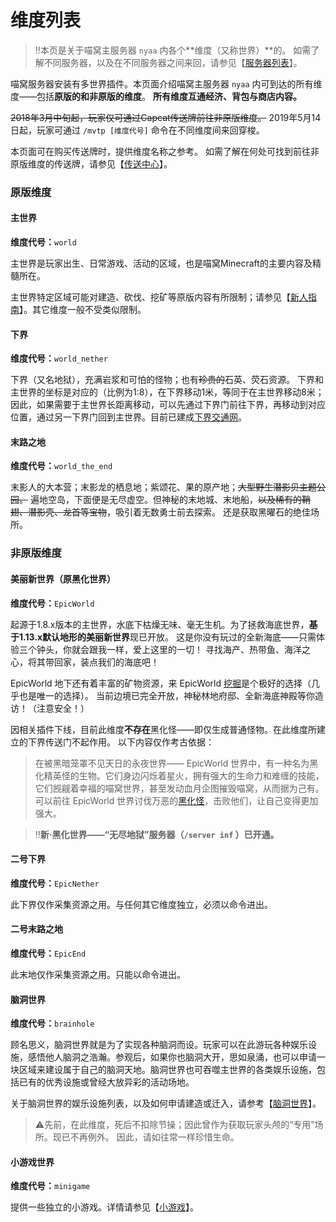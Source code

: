    

# 维度列表


> :bangbang:本页是关于喵窝主服务器 `nyaa` 内各个**维度（又称世界）**的。
如需了解不同服务器，以及在不同服务器之间来回，请参见【[服务器列表](wiki/server-network.md)】。

喵窝服务器安装有多世界插件。本页面介绍喵窝主服务器 `nyaa` 内可到达的所有维度——包括**原版的和非原版的维度**。
**所有维度互通经济、背包与商店内容。**

~~2018年3月中旬起，玩家仅可通过Capcat传送牌前往非原版维度。~~
2019年5月14日起，玩家可通过 `/mvtp [维度代号]` 命令在不同维度间来回穿梭。

本页面可在购买传送牌时，提供维度名称之参考。
如需了解在何处可找到前往非原版维度的传送牌，请参见【[传送中心](tutorial/teleport-capcat.md)】。

### 原版维度

#### 主世界

**维度代号：**`world`

主世界是玩家出生、日常游戏、活动的区域，也是喵窝Minecraft的主要内容及精髓所在。

主世界特定区域可能对建造、砍伐、挖矿等原版内容有所限制；请参见【[新人指南](nyaa/beginners-guide.md)】。其它维度一般不受类似限制。

#### 下界

**维度代号：**`world_nether`

下界（又名地狱），充满岩浆和可怕的怪物；也有<span style="text-decoration: line-through;">珍贵的</span>石英、荧石资源。 
下界和主世界的坐标是对应的（比例为1:8），在下界移动1米，等同于在主世界移动8米；因此，如果需要于主世界长距离移动，可以先通过下界门前往下界，再移动到对应位置，通过另一下界门回到主世界。目前已建成[下界交通网](space/map-navi/railway-nether.md)。

#### 末路之地

**维度代号：**`world_the_end`

末影人的大本营；末影龙的栖息地；紫颂花、果的原产地；~~大型野生潜影贝主题公园。~~
遍地空岛，下面便是无尽虚空。但神秘的末地城、末地船，~~以及稀有的鞘翅、潜影壳、龙首等宝物~~，吸引着无数勇士前去探索。
还是获取黑曜石的绝佳场所。

### 非原版维度

#### 美丽新世界（原黑化世界）

**维度代号：**`EpicWorld`

起源于1.8.x版本的主世界，水底下枯燥无味、毫无生机。为了拯救海底世界，**基于1.13.x默认地形的美丽新世界**现已开放。
这是你没有玩过的全新海底——只需体验三个钟头，你就会跟我一样，爱上这里的一切！
寻找海产、热带鱼、海洋之心，将其带回家，装点我们的海底吧！

EpicWorld 地下还有着丰富的矿物资源，来 EpicWorld [挖掘](https://wiki.nyaa.cat/books/%E7%8E%A9%E5%AE%B6%E7%A9%BA%E9%97%B4/page/%E7%9F%BF%E7%95%8C%E6%8C%96%E6%8E%98)是个极好的选择（几乎也是唯一的选择）。
当前边境已完全开放，神秘林地府邸、全新海底神殿等你造访！（注意安全！）

因相关插件下线，目前此维度**不存在**黑化怪——即仅生成普通怪物。在此维度所建立的下界传送门不起作用。
以下内容仅作考古依据：

> 在被黑暗笼罩不见天日的永夜世界—— EpicWorld 世界中，有一种名为黑化精英怪的生物。它们身边闪烁着星火，拥有强大的生命力和难缠的技能，它们觊觎着幸福的喵窝世界，甚至发动血月企图摧毁喵窝，从而据为己有。
> 可以前往 EpicWorld 世界讨伐万恶的[黑化怪](https://wiki.nyaa.cat/books/%E7%8E%A9%E6%B3%95%E6%95%99%E7%A8%8B/page/%E9%BB%91%E5%8C%96%E6%80%AA%E7%89%A9 "黑化怪物")，击败他们，让自己变得更加强大。

> :bangbang:**新·黑化世界——“无尽地狱”服务器（`/server inf` ）已开通。**

#### 二号下界

**维度代号：**`EpicNether`

此下界仅作采集资源之用。与任何其它维度独立，必须以命令进出。

#### 二号末路之地

**维度代号：**`EpicEnd`

此末地仅作采集资源之用。只能以命令进出。

#### 脑洞世界

**维度代号：**`brainhole`

顾名思义，脑洞世界就是为了实现各种脑洞而设。玩家可以在此游玩各种娱乐设施，感悟他人脑洞之浩瀚。参观后，如果你也脑洞大开，思如泉涌，也可以申请一块区域来建设属于自己的脑洞天地。脑洞世界也可吞噬主世界的各类娱乐设施，包括已有的优秀设施或曾经大放异彩的活动场地。

关于脑洞世界的娱乐设施列表，以及如何申请建造或迁入，请参考【[脑洞世界](https://wiki.nyaa.cat/books/%E4%B8%96%E7%95%8C%E8%AE%BE%E5%AE%9A/page/%E8%84%91%E6%B4%9E%E4%B8%96%E7%95%8C)】。

> :warning:先前，在此维度，死后不扣除节操；因此曾作为获取玩家头颅的“专用”场所。现已不再例外。
因此，请如往常一样珍惜生命。

#### 小游戏世界

**维度代号：**`minigame`

提供一些独立的小游戏。详情请参见【[小游戏](https://wiki.nyaa.cat/books/%E4%B8%96%E7%95%8C%E8%AE%BE%E5%AE%9A/page/%E5%B0%8F%E6%B8%B8%E6%88%8F "小游戏")】。
